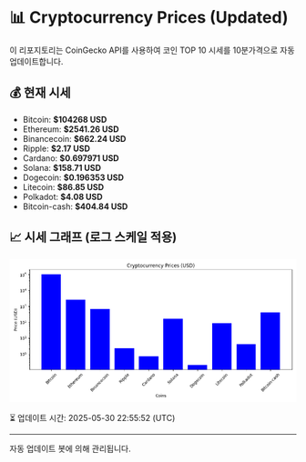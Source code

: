 
# 📊 Cryptocurrency Prices (Updated)

이 리포지토리는 CoinGecko API를 사용하여 코인 TOP 10 시세를 10분가격으로 자동 업데이트합니다.

## 💰 현재 시세
- Bitcoin: **$104268 USD**
- Ethereum: **$2541.26 USD**
- Binancecoin: **$662.24 USD**
- Ripple: **$2.17 USD**
- Cardano: **$0.697971 USD**
- Solana: **$158.71 USD**
- Dogecoin: **$0.196353 USD**
- Litecoin: **$86.85 USD**
- Polkadot: **$4.08 USD**
- Bitcoin-cash: **$404.84 USD**

## 📈 시세 그래프 (로그 스케일 적용)
![Crypto Prices](crypto_prices.png)

⏳ 업데이트 시간: 2025-05-30 22:55:52 (UTC)

---
자동 업데이트 봇에 의해 관리됩니다.
